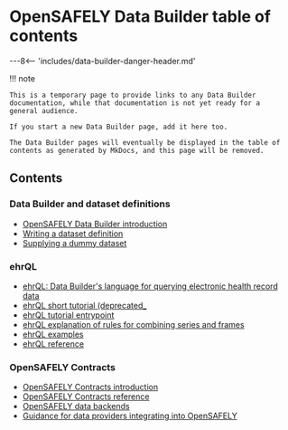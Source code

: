 # OpenSAFELY Data Builder table of contents

---8<-- 'includes/data-builder-danger-header.md'

!!! note

    This is a temporary page to provide links to any Data Builder
    documentation, while that documentation is not yet ready for a
    general audience.

    If you start a new Data Builder page, add it here too.

    The Data Builder pages will eventually be displayed in the table of
    contents as generated by MkDocs, and this page will be removed.

## Contents

### Data Builder and dataset definitions

* [OpenSAFELY Data Builder introduction](data-builder-intro.md)
* [Writing a dataset definition](dataset-definition.md)
* [Supplying a dummy dataset](data-builder-dummy-data.md)

### ehrQL

* [ehrQL: Data Builder's language for querying electronic health record data](ehrql-intro.md)
* [ehrQL short tutorial (deprecated_](ehrql-tutorial.md)
* [ehrQL tutorial entrypoint](ehrql-new-tutorial-intro.md)
* [ehrQL explanation of rules for combining series and frames](ehrql-combining-series-and-frames.md)
* [ehrQL examples](ehrql-examples.md)
* [ehrQL reference](ehrql-reference.md)

### OpenSAFELY Contracts

* [OpenSAFELY Contracts introduction](contracts-intro.md)
* [OpenSAFELY Contracts reference](contracts-reference.md)
* [OpenSAFELY data backends](data-backends.md)
* [Guidance for data providers integrating into OpenSAFELY](data-provider-integration.md)

